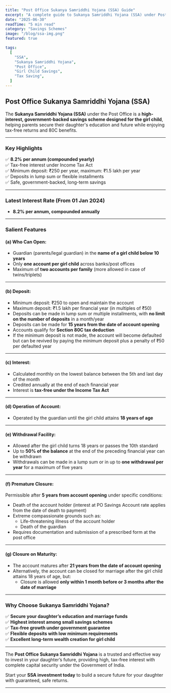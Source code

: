 ```yaml
---
title: "Post Office Sukanya Samriddhi Yojana (SSA) Guide"
excerpt: "A complete guide to Sukanya Samriddhi Yojana (SSA) under Post Office — secure your daughter’s future with high interest, tax-free returns, and safe government-backed investment."
date: "2025-06-30"
readTime: "5 min read"
category: "Savings Schemes"
image: "/blog/ssa-img.png"
featured: true

tags:
  [
    "SSA",
    "Sukanya Samriddhi Yojana",
    "Post Office",
    "Girl Child Savings",
    "Tax Saving",
  ]
---
```


## Post Office Sukanya Samriddhi Yojana (SSA)

The **Sukanya Samriddhi Yojana (SSA)** under the Post Office is a **high-interest, government-backed savings scheme designed for the girl child**, helping parents secure their daughter's education and future while enjoying tax-free returns and 80C benefits.

---

### Key Highlights

✅ **8.2% per annum (compounded yearly)**  
✅ Tax-free interest under Income Tax Act  
✅ Minimum deposit: ₹250 per year, maximum: ₹1.5 lakh per year  
✅ Deposits in lump sum or flexible installments  
✅ Safe, government-backed, long-term savings

---

### Latest Interest Rate (From 01 Jan 2024)

- **8.2% per annum, compounded annually**

---

### Salient Features

#### (a) Who Can Open:

- Guardian (parents/legal guardian) in the **name of a girl child below 10 years**
- Only **one account per girl child** across banks/post offices
- Maximum of **two accounts per family** (more allowed in case of twins/triplets)

---

#### (b) Deposit:

- Minimum deposit: ₹250 to open and maintain the account
- Maximum deposit: ₹1.5 lakh per financial year (in multiples of ₹50)
- Deposits can be made in lump sum or multiple installments, with **no limit on the number of deposits** in a month/year
- Deposits can be made for **15 years from the date of account opening**
- Accounts qualify for **Section 80C tax deduction**
- If the minimum deposit is not made, the account will become defaulted but can be revived by paying the minimum deposit plus a penalty of ₹50 per defaulted year

---

#### (c) Interest:

- Calculated monthly on the lowest balance between the 5th and last day of the month
- Credited annually at the end of each financial year
- Interest is **tax-free under the Income Tax Act**

---

#### (d) Operation of Account:

- Operated by the guardian until the girl child attains **18 years of age**

---

#### (e) Withdrawal Facility:

- Allowed after the girl child turns 18 years or passes the 10th standard
- Up to **50% of the balance** at the end of the preceding financial year can be withdrawn
- Withdrawals can be made in a lump sum or in up to **one withdrawal per year** for a maximum of five years

---

#### (f) Premature Closure:

Permissible after **5 years from account opening** under specific conditions:

- Death of the account holder (interest at PO Savings Account rate applies from the date of death to payment)
- Extreme compassionate grounds such as:
  - Life-threatening illness of the account holder
  - Death of the guardian
- Requires documentation and submission of a prescribed form at the post office

---

#### (g) Closure on Maturity:

- The account matures after **21 years from the date of account opening**
- Alternatively, the account can be closed for marriage after the girl child attains 18 years of age, but:
  - Closure is allowed **only within 1 month before or 3 months after the date of marriage**

---

### Why Choose Sukanya Samriddhi Yojana?

✅ **Secure your daughter’s education and marriage funds**  
✅ **Highest interest among small savings schemes**  
✅ **Tax-free growth under government guarantee**  
✅ **Flexible deposits with low minimum requirements**  
✅ **Excellent long-term wealth creation for girl child**

---

The **Post Office Sukanya Samriddhi Yojana** is a trusted and effective way to invest in your daughter’s future, providing high, tax-free interest with complete capital security under the Government of India.

Start your **SSA investment today** to build a secure future for your daughter with guaranteed, safe returns.

---

